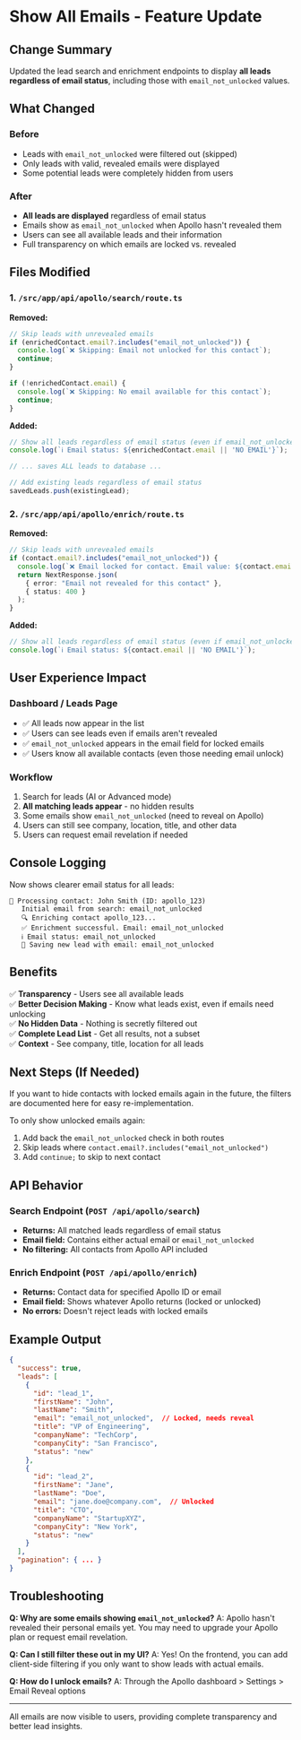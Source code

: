 # Show All Emails - Feature Update

## Change Summary

Updated the lead search and enrichment endpoints to display **all leads regardless of email status**, including those with `email_not_unlocked` values.

## What Changed

### Before
- Leads with `email_not_unlocked` were filtered out (skipped)
- Only leads with valid, revealed emails were displayed
- Some potential leads were completely hidden from users

### After
- **All leads are displayed** regardless of email status
- Emails show as `email_not_unlocked` when Apollo hasn't revealed them
- Users can see all available leads and their information
- Full transparency on which emails are locked vs. revealed

## Files Modified

### 1. `/src/app/api/apollo/search/route.ts`

**Removed:**
```typescript
// Skip leads with unrevealed emails
if (enrichedContact.email?.includes("email_not_unlocked")) {
  console.log(`❌ Skipping: Email not unlocked for this contact`);
  continue;
}

if (!enrichedContact.email) {
  console.log(`❌ Skipping: No email available for this contact`);
  continue;
}
```

**Added:**
```typescript
// Show all leads regardless of email status (even if email_not_unlocked)
console.log(`ℹ️ Email status: ${enrichedContact.email || 'NO EMAIL'}`);

// ... saves ALL leads to database ...

// Add existing leads regardless of email status
savedLeads.push(existingLead);
```

### 2. `/src/app/api/apollo/enrich/route.ts`

**Removed:**
```typescript
// Skip leads with unrevealed emails
if (contact.email?.includes("email_not_unlocked")) {
  console.log(`❌ Email locked for contact. Email value: ${contact.email}`);
  return NextResponse.json(
    { error: "Email not revealed for this contact" },
    { status: 400 }
  );
}
```

**Added:**
```typescript
// Show all leads regardless of email status (even if email_not_unlocked)
console.log(`ℹ️ Email status: ${contact.email || 'NO EMAIL'}`);
```

## User Experience Impact

### Dashboard / Leads Page
- ✅ All leads now appear in the list
- ✅ Users can see leads even if emails aren't revealed
- ✅ `email_not_unlocked` appears in the email field for locked emails
- ✅ Users know all available contacts (even those needing email unlock)

### Workflow
1. Search for leads (AI or Advanced mode)
2. **All matching leads appear** - no hidden results
3. Some emails show `email_not_unlocked` (need to reveal on Apollo)
4. Users can still see company, location, title, and other data
5. Users can request email revelation if needed

## Console Logging

Now shows clearer email status for all leads:

```
📌 Processing contact: John Smith (ID: apollo_123)
   Initial email from search: email_not_unlocked
   🔍 Enriching contact apollo_123...
   ✅ Enrichment successful. Email: email_not_unlocked
   ℹ️ Email status: email_not_unlocked
   💾 Saving new lead with email: email_not_unlocked
```

## Benefits

✅ **Transparency** - Users see all available leads  
✅ **Better Decision Making** - Know what leads exist, even if emails need unlocking  
✅ **No Hidden Data** - Nothing is secretly filtered out  
✅ **Complete Lead List** - Get all results, not a subset  
✅ **Context** - See company, title, location for all leads  

## Next Steps (If Needed)

If you want to hide contacts with locked emails again in the future, the filters are documented here for easy re-implementation.

To only show unlocked emails again:
1. Add back the `email_not_unlocked` check in both routes
2. Skip leads where `contact.email?.includes("email_not_unlocked")`
3. Add `continue;` to skip to next contact

## API Behavior

### Search Endpoint (`POST /api/apollo/search`)
- **Returns:** All matched leads regardless of email status
- **Email field:** Contains either actual email or `email_not_unlocked`
- **No filtering:** All contacts from Apollo API included

### Enrich Endpoint (`POST /api/apollo/enrich`)
- **Returns:** Contact data for specified Apollo ID or email
- **Email field:** Shows whatever Apollo returns (locked or unlocked)
- **No errors:** Doesn't reject leads with locked emails

## Example Output

```json
{
  "success": true,
  "leads": [
    {
      "id": "lead_1",
      "firstName": "John",
      "lastName": "Smith",
      "email": "email_not_unlocked",  // Locked, needs reveal
      "title": "VP of Engineering",
      "companyName": "TechCorp",
      "companyCity": "San Francisco",
      "status": "new"
    },
    {
      "id": "lead_2",
      "firstName": "Jane",
      "lastName": "Doe",
      "email": "jane.doe@company.com",  // Unlocked
      "title": "CTO",
      "companyName": "StartupXYZ",
      "companyCity": "New York",
      "status": "new"
    }
  ],
  "pagination": { ... }
}
```

## Troubleshooting

**Q: Why are some emails showing `email_not_unlocked`?**
A: Apollo hasn't revealed their personal emails yet. You may need to upgrade your Apollo plan or request email revelation.

**Q: Can I still filter these out in my UI?**
A: Yes! On the frontend, you can add client-side filtering if you only want to show leads with actual emails.

**Q: How do I unlock emails?**
A: Through the Apollo dashboard > Settings > Email Reveal options

---

All emails are now visible to users, providing complete transparency and better lead insights.
